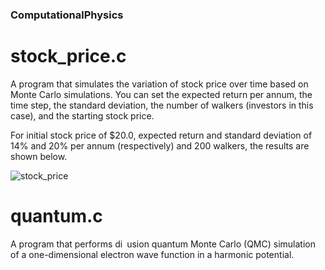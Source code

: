 ### ComputationalPhysics

# stock_price.c 
A program that simulates the variation of stock price over time based on Monte Carlo simulations. You can set the expected return per annum, the time step, the standard deviation, the number of walkers (investors in this case), and the starting stock price.  

For initial stock price of $20.0, expected return and standard deviation of 14% and 20% per annum (respectively) and 200 walkers, the results are shown below. 

![stock_price](https://github.com/sinaheydariGIT/Computational-Physics/assets/57639508/c83157fd-2100-4a12-ab9e-47a3b7d00462)


# quantum.c 
A program that performs di usion quantum Monte Carlo (QMC) simulation of a one-dimensional electron wave function in a harmonic potential.
